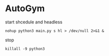 # AutoGym

start shcedule and headless
```
nohup python3 main.py s hl > /dev/null 2>&1 &
```

stop
```
killall -9 python3
```
